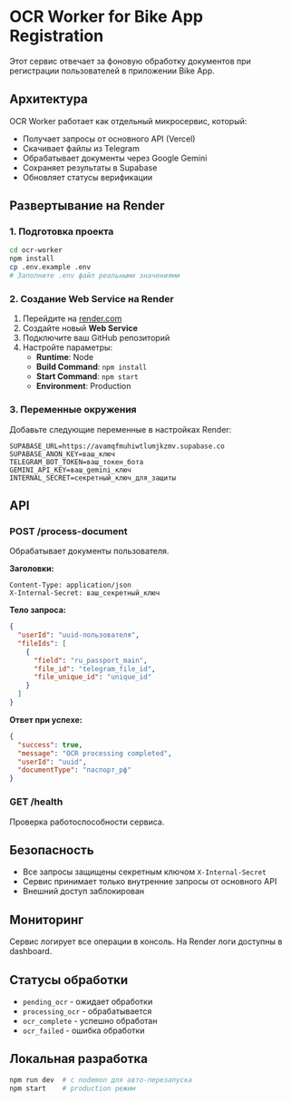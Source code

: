 # OCR Worker for Bike App Registration

Этот сервис отвечает за фоновую обработку документов при регистрации пользователей в приложении Bike App.

## Архитектура

OCR Worker работает как отдельный микросервис, который:
- Получает запросы от основного API (Vercel)
- Скачивает файлы из Telegram
- Обрабатывает документы через Google Gemini
- Сохраняет результаты в Supabase
- Обновляет статусы верификации

## Развертывание на Render

### 1. Подготовка проекта

```bash
cd ocr-worker
npm install
cp .env.example .env
# Заполните .env файл реальными значениями
```

### 2. Создание Web Service на Render

1. Перейдите на [render.com](https://render.com)
2. Создайте новый **Web Service**
3. Подключите ваш GitHub репозиторий
4. Настройте параметры:
   - **Runtime**: Node
   - **Build Command**: `npm install`
   - **Start Command**: `npm start`
   - **Environment**: Production

### 3. Переменные окружения

Добавьте следующие переменные в настройках Render:

```
SUPABASE_URL=https://avamqfmuhiwtlumjkzmv.supabase.co
SUPABASE_ANON_KEY=ваш_ключ
TELEGRAM_BOT_TOKEN=ваш_токен_бота
GEMINI_API_KEY=ваш_gemini_ключ
INTERNAL_SECRET=секретный_ключ_для_защиты
```

## API

### POST /process-document

Обрабатывает документы пользователя.

**Заголовки:**
```
Content-Type: application/json
X-Internal-Secret: ваш_секретный_ключ
```

**Тело запроса:**
```json
{
  "userId": "uuid-пользователя",
  "fileIds": [
    {
      "field": "ru_passport_main",
      "file_id": "telegram_file_id",
      "file_unique_id": "unique_id"
    }
  ]
}
```

**Ответ при успехе:**
```json
{
  "success": true,
  "message": "OCR processing completed",
  "userId": "uuid",
  "documentType": "паспорт_рф"
}
```

### GET /health

Проверка работоспособности сервиса.

## Безопасность

- Все запросы защищены секретным ключом `X-Internal-Secret`
- Сервис принимает только внутренние запросы от основного API
- Внешний доступ заблокирован

## Мониторинг

Сервис логирует все операции в консоль. На Render логи доступны в dashboard.

## Статусы обработки

- `pending_ocr` - ожидает обработки
- `processing_ocr` - обрабатывается
- `ocr_complete` - успешно обработан
- `ocr_failed` - ошибка обработки

## Локальная разработка

```bash
npm run dev  # с nodemon для авто-перезапуска
npm start    # production режим